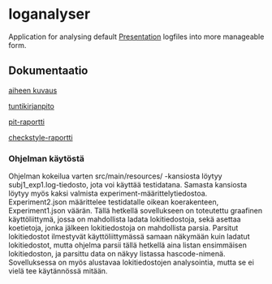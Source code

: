 # loganalyser

Application for analysing default [Presentation](http://www.neurobs.com) logfiles into more manageable form.

## Dokumentaatio
[aiheen kuvaus](dokumentaatio/aiheenKuvausJaRakenne.md)

[tuntikirjanpito](dokumentaatio/tuntikirjanpito.md)

[pit-raportti](https://htmlpreview.github.io/?https://github.com/Mahtis/loganalyser/blob/master/dokumentaatio/pit/report/index.html)

[checkstyle-raportti](https://htmlpreview.github.io/?https://github.com/Mahtis/loganalyser/blob/master/dokumentaatio/checkstyle.html)

### Ohjelman käytöstä
Ohjelman kokeilua varten src/main/resources/ -kansiosta löytyy subj1_exp1.log-tiedosto, jota voi käyttää testidatana. Samasta kansiosta löytyy myös kaksi valmista experiment-määrittelytiedostoa. Experiment2.json määrittelee testidatalle oikean koerakenteen, Experiment1.json väärän. Tällä hetkellä sovellukseen on toteutettu graafinen käyttöliittymä, jossa on mahdollista ladata lokitiedostoja, sekä asettaa koetietoja, jonka jälkeen lokitiedostoja on mahdollista parsia. Parsitut lokitiedostot ilmestyvät käyttöliittymässä samaan näkymään kuin ladatut lokitiedostot, mutta ohjelma parsii tällä hetkellä aina listan ensimmäisen lokitiedoston, ja parsittu data on näkyy listassa hascode-nimenä. Sovelluksessa on myös alustavaa lokitiedostojen analysointia, mutta se ei vielä tee käytännössä mitään.
